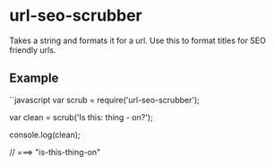 url-seo-scrubber
==================

Takes a string and formats it for a url.  Use this to format titles for SEO friendly urls.

## Example

``javascript
var scrub = require('url-seo-scrubber');

var clean = scrub('Is this: thing - on?');

console.log(clean);

// ===> "is-this-thing-on"

```

